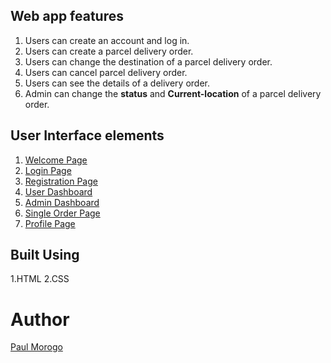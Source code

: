 


## Web app features

1. Users can create an account and log in.
2. Users can create a parcel delivery order.
3. Users can change the destination of a parcel delivery order.
4. Users can cancel parcel delivery order.
5. Users can see the details of a delivery order.
6. Admin can change the **status** and **Current-location** of a parcel delivery order.

## User Interface elements

1. [Welcome Page](https://ipaullly.github.io/sendIT/UI/index.html)
2. [Login Page](https://ipaullly.github.io/sendIT/UI/login.html)
3. [Registration Page](https://ipaullly.github.io/sendIT/UI/register_page.html)
4. [User Dashboard](https://ipaullly.github.io/sendIT/UI/orders_display_users.html)
5. [Admin Dashboard](https://ipaullly.github.io/sendIT/UI/orders_display_admin.html)
6. [Single Order Page](https://ipaullly.github.io/sendIT/UI/order_display_page.html)
7. [Profile Page](https://ipaullly.github.io/sendIT/UI/profile.html)

## Built Using

1.HTML
2.CSS

# Author

[Paul Morogo](https://github.com/ipaullly)